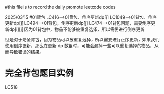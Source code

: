 #this file is to record the daily promote leetcode codes

2025/03/15
#01背包
LC416-->01背包，倒序更新dp[j]
LC1049-->01背包，倒序更新dp[j]
LC494-->01背包，倒序更新dp[j]
LC474-->01背包问题，需要倒序更新dp[i][j]
因为01背包中，物品不能够被重复选择，所以需要进行倒序更新

但是对于完全背包，因为物品可以被重复选择，所以需要进行正序更新，如果我们使用倒序更新，那么在更新 dp 数组时，可能会漏掉一些可以重复选择的物品，从而导致错误的结果。
# 完全背包题目实例
LC518
